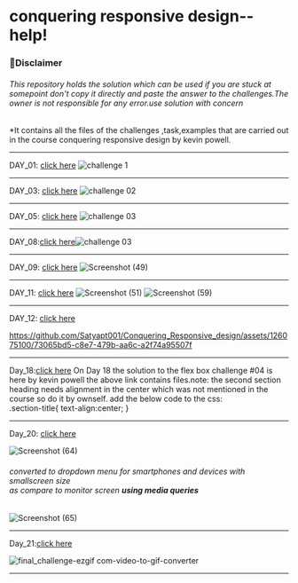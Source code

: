 <h1>conquering responsive design--help! </h1>
<h3>🔔Disclaimer</h3>
<h6>This repository holds the solution which can be used if you are stuck at somepoint don't copy it directly and paste the answer to the challenges.The owner is not responsible for any error.use solution  with concern</h6> 
<p>*It contains all the files of the challenges ,task,examples that are carried out in the course conquering responsive design by kevin powell.</p>

***
DAY_01: [click here](https://github.com/Satyapt001/Conquering_Responsive_design/tree/8d3f0cd9153c1fa9735bcc9eeac6c3e54016832d/challenges/day_01/challenge01)
![challenge 1](https://github.com/Satyapt001/Conquering_Responsive_design/assets/126075100/68199df5-3950-43c4-845b-976fde056759)

***
DAY_03: [click here](https://github.com/Satyapt001/Conquering_Responsive_design/tree/8d3f0cd9153c1fa9735bcc9eeac6c3e54016832d/challenges/day_03/challenge02)
![challenge 02](https://github.com/Satyapt001/Conquering_Responsive_design/assets/126075100/b96cfb70-f9a3-4e0e-a02c-2a46cbed7dad)

***
DAY_05: [click here](https://github.com/Satyapt001/Conquering_Responsive_design/tree/8d3f0cd9153c1fa9735bcc9eeac6c3e54016832d/challenges/day_05/challenge%2003/solution)
![challenge 03](https://github.com/Satyapt001/Conquering_Responsive_design/assets/126075100/ddf21c7b-d1a1-4741-bcd7-05c6920ce354)
***
DAY_08:[click here](https://github.com/Satyapt001/Conquering_Responsive_design/tree/8d3f0cd9153c1fa9735bcc9eeac6c3e54016832d/challenges/day_08)![challenge 03](https://github.com/Satyapt001/Conquering_Responsive_design/assets/126075100/ddf21c7b-d1a1-4741-bcd7-05c6920ce354)


***
DAY_09: [click here](https://github.com/Satyapt001/Conquering_Responsive_design/tree/8d3f0cd9153c1fa9735bcc9eeac6c3e54016832d/challenges/day_09/solution)
![Screenshot (49)](https://github.com/Satyapt001/Conquering_Responsive_design/assets/126075100/a40ea5a4-16a7-460d-b9d2-9bfb147002c5)

***
DAY_11: [click here](https://github.com/Satyapt001/Conquering_Responsive_design/tree/8d3f0cd9153c1fa9735bcc9eeac6c3e54016832d/challenges/day_11)
![Screenshot (51)](https://github.com/Satyapt001/Conquering_Responsive_design/assets/126075100/3bab326e-f4c4-4e12-ab0d-981e0af89973)
![Screenshot (59)](https://github.com/Satyapt001/Conquering_Responsive_design/assets/126075100/58c54b00-e170-4e7c-a0e7-7cec1fe2529f)

***
DAY_12: [click here](https://github.com/Satyapt001/Conquering_Responsive_design/tree/8d3f0cd9153c1fa9735bcc9eeac6c3e54016832d/challenges/day_12/solution)

https://github.com/Satyapt001/Conquering_Responsive_design/assets/126075100/73065bd5-c8e7-479b-aa6c-a2f74a95507f

***

Day_18:[click here](https://github.com/Satyapt001/Conquering_Responsive_design/tree/96e85323f5207a2c407631838c3f4613b9f005ab/Day_18/solution_flexbox_challegne%2304)
On Day 18 the solution to the flex box challenge #04 is here by kevin powell the above link contains files.note: the second section heading needs alignment in the center which was not mentioned in the course so do it by ownself.
add the below code to the css:<br> 
.section-title{
text-align:center;
}
***
Day_20: [click here](https://github.com/Satyapt001/Conquering_Responsive_design/tree/7f799632256543335b976ced8668d2dd7f5e9574/Day_20)

![Screenshot (64)](https://github.com/Satyapt001/Conquering_Responsive_design/assets/126075100/15f7d2d1-6435-472c-85f7-2eeecafb98e0)

<h6>converted to dropdown menu for smartphones and devices with smallscreen size <br>as compare to monitor screen <strong> using media queries</strong></h6>


![Screenshot (65)](https://github.com/Satyapt001/Conquering_Responsive_design/assets/126075100/47b179f7-3951-4a96-b6fa-9f64127b2f86)


***
Day_21:[click here](https://github.com/Satyapt001/Conquering_Responsive_design/tree/76f0b45a5ef824240fb1e81c9f6b0949e034c4ff/challenges/day_21/solution)

![final_challenge-ezgif com-video-to-gif-converter](https://github.com/Satyapt001/Conquering_Responsive_design/assets/126075100/ab270043-89fb-4e82-8a92-c21000191587)


***
